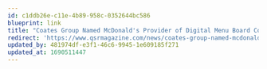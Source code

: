 ```yaml
---
id: c1ddb26e-c11e-4b89-958c-0352644bc586
blueprint: link
title: "Coates Group Named McDonald's Provider of Digital Menu Board Content Management System"
redirect: 'https://www.qsrmagazine.com/news/coates-group-named-mcdonalds-provider-digital-menu-board-content-management-system'
updated_by: 481974df-e3f1-46c6-9945-1e609185f271
updated_at: 1690511447
---
```

